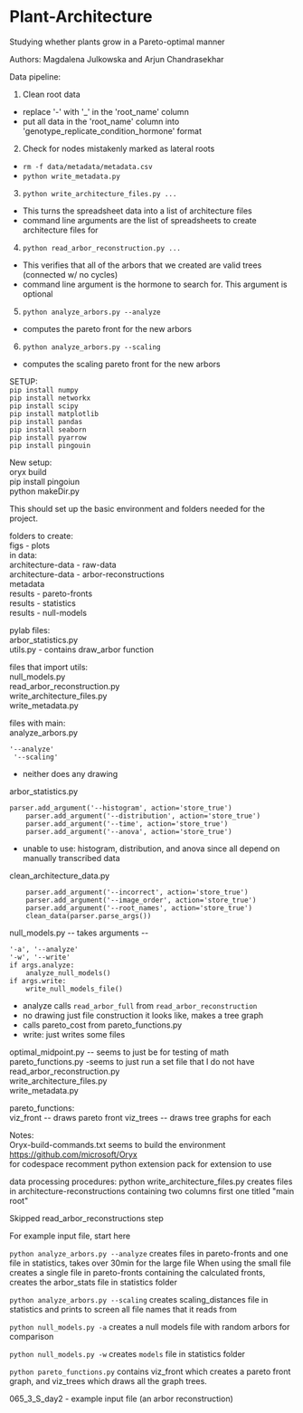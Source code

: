 # Plant-Architecture
Studying whether plants grow in a Pareto-optimal manner

Authors: Magdalena Julkowska and Arjun Chandrasekhar

Data pipeline: 

1. Clean root data
- replace '-' with '_' in the 'root_name' column
- put all data in the 'root_name' column into 'genotype_replicate_condition_hormone' format

2. Check for nodes mistakenly marked as lateral roots
- `rm -f data/metadata/metadata.csv`
- `python write_metadata.py`
   
3. `python write_architecture_files.py ...`
- This turns the spreadsheet data into a list of architecture files
- command line arguments are the list of spreadsheets to create architecture files for

4. `python read_arbor_reconstruction.py ...`
- This verifies that all of the arbors that we created are valid trees (connected w/ no cycles)
- command line argument is the hormone to search for. This argument is optional

5. `python analyze_arbors.py --analyze`
- computes the pareto front for the new arbors

6. `python analyze_arbors.py --scaling`
- computes the scaling pareto front for the new arbors


SETUP:  
`pip install numpy`  
`pip install networkx`  
`pip install scipy`  
`pip install matplotlib`  
`pip install pandas`  
`pip install seaborn`  
`pip install pyarrow`  
`pip install pingouin`  

New setup:  
oryx build  
pip install pingoiun  
python makeDir.py  
  
This should set up the basic environment and folders needed for the project.  

folders to create:  
figs - plots  
in data:  
architecture-data - raw-data  
architecture-data - arbor-reconstructions  
metadata  
results - pareto-fronts  
results - statistics  
results - null-models  
  
pylab files:  
arbor_statistics.py  
utils.py    - contains draw_arbor function  
  
files that import utils:  
null_models.py  
read_arbor_reconstruction.py  
write_architecture_files.py  
write_metadata.py  
  
files with main:  
analyze_arbors.py  
```
'--analyze'
 '--scaling' 
``` 
- neither does any drawing  

arbor_statistics.py  
```
parser.add_argument('--histogram', action='store_true')
    parser.add_argument('--distribution', action='store_true')
    parser.add_argument('--time', action='store_true')
    parser.add_argument('--anova', action='store_true')
```
- unable to use: histogram, distribution, and anova since all depend on manually transcribed data  

clean_architecture_data.py  
```
    parser.add_argument('--incorrect', action='store_true')
    parser.add_argument('--image_order', action='store_true')
    parser.add_argument('--root_names', action='store_true')
    clean_data(parser.parse_args())
```

null_models.py  --  takes arguments --  

    '-a', '--analyze'
    '-w', '--write'
    if args.analyze:
        analyze_null_models()
    if args.write:
        write_null_models_file() 

- analyze calls `read_arbor_full` from `read_arbor_reconstruction`
- no drawing just file construction it looks like, makes a tree graph
- calls pareto_cost from pareto_functions.py
- write: just writes some files  

optimal_midpoint.py  -- seems to just be for testing of math  
pareto_functions.py   -seems to just run a set file that I do not have  
read_arbor_reconstruction.py  
write_architecture_files.py  
write_metadata.py  
  
pareto_functions:  
viz_front -- draws pareto front
viz_trees -- draws tree graphs for each 

Notes:  
Oryx-build-commands.txt seems to build the environment  
    https://github.com/microsoft/Oryx  
for codespace recomment python extension pack for extension to use  


data processing procedures:
python write_architecture_files.py <filename> creates files in architecture-reconstructions containing two columns first one titled "main root"

Skipped read_arbor_reconstructions step

For example input file, start here

`python analyze_arbors.py --analyze` creates files in pareto-fronts and one file in statistics, takes over 30min for the large file
When using the small file creates a single file in pareto-fronts containing the calculated fronts, creates the arbor_stats file in statistics folder

`python analyze_arbors.py --scaling` creates scaling_distances file in statistics and prints to screen all file names that it reads from

`python null_models.py -a` creates a null models file with random arbors for comparison

`python null_models.py -w` creates `models` file in statistics folder

`python pareto_functions.py` contains viz_front which creates a pareto front graph, and viz_trees which draws all the graph trees.

065_3_S_day2 - example input file (an arbor reconstruction)
